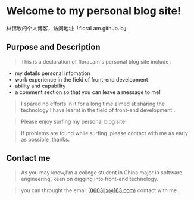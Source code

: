 Welcome to my personal blog site!
==================

林锦欣的个人博客，访问地址「floraLam.github.io」

Purpose and Description
------------------

>This is a declaration of floraLam's personal blog site include :
*	my details personal infomation
*	work experience in the field of front-end development
*	ability and capability
*	a comment section so that you can leave a message to me!

>I spared no efforts in it for a long time,aimed at sharing the technology I have learnt in the field of front-end development .

> Please enjoy surfing my personal blog site!

>  If problems are found while surfing ,please contact with me  as early as possible ,thanks.


Contact me
-----------------

>As you may know,I'm a college student in China major in software engineering,
keen on digging into front-end technology.

>you can throught the email (0603ljx@163.com) contact with me .
